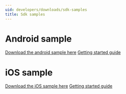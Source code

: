 ```yaml
---
uid: developers/downloads/sdk-samples
title: Sdk samples 
---
```

# Android sample 

[Download the android sample here](https://ariamediahost.blob.core.windows.net/sdk/ProductInsightsSamples/Android_3P_sample.zip)
[Getting started guide](xref:developers/downloads/tutorials/android-java)

# iOS sample 

[Download the iOS sample here](https://ariamediahost.blob.core.windows.net/sdk/ProductInsightsSamples/Android_3P_sample.zip)
[Getting started guide](xref:developers/downloads/tutorials/ios-objc)
